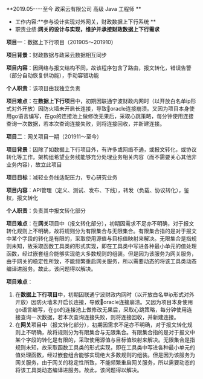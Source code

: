 **2019.05----至今 政采云有限公司 高级 Java 工程师 **

- 工作内容:**参与设计实现对外网关，财政数据上下行系统 **
- 职责业绩:**网关的设计与实现，维护并承接财政数据上下行需求** 

**项目一**：数据上下行项目（201905～201910）

**项目背景**：财政数据与政采云数据相互同步

**项目内容**：因网络与报文结构不同，故该程序包含了路由，报文转化，错误告警（部分自动恢复供功能），手动容错功能

**个人职责**：该项目由我独立负责

**项目难点**：在**数据上下行项目**中，初期因联通宁波财政内网时（以开放白名单ip形式对外开放）因防火墙未开启长连接，导致oracle连接崩溃。又因为项目本身使用go语言编写，在go的连接池上做修改无果后，采取心跳策略，每分钟使用连接查询一次数据，若本次查询连接失败，则将连接回收，并新建连接。

**项目二**：网关项目一期（201911～至今）

**项目背景**：因除了如数据上下行项目外，有许多或网络不通，或报文转化，或协议转化等工作。架构组希望业务线能够充分处理业务相关内容（而不需要关心其他非业务内容），故立此项目

**项目目标**：减轻业务线适配压力，专心研究业务

**项目内容**：API管理（定义、测试、发布、下线），转发（负载、协议转化），鉴权，报文转化

**个人职责**：负责其中报文转化部分

**项目难点**：在**网关**项目中（报文转化部分），初期因需求不足亦不明确，对于报文转化规则上不明确，故将规则分为有限集合与无限集合。有限集合指的是对于报文中某个字段的转化是有限的，采取使用源值与目标值映射来解决。无限集合是指规则未知，故采取函数工具类的形式实现，即在工具类中写进各种最小单元的值处理函数，经过嵌套组合能够实现绝大多数规则的组装。但是因为该服务为网关服务，由于网关的稳定性所致，不能频繁重启网关服务，所以需要动态的将该工具类动态编译进服务。故此，该问题得以解决。







**项目难点**：

1. 在**数据上下行项目**中，初期因联通宁波财政内网时（以开放白名单ip形式对外开放）因防火墙未开启长连接，导致oracle连接崩溃。又因为项目本身使用go语言编写，在go的连接池上做修改无果后，采取心跳策略，每分钟使用连接查询一次数据，若本次查询连接失败，则将连接回收，并新建连接。
2. 在**网关**项目中（报文转化部分），初期因需求不足亦不明确，对于报文转化规则上不明确，故将规则分为有限集合与无限集合。有限集合指的是对于报文中某个字段的转化是有限的，采取使用源值与目标值映射来解决。无限集合是指规则未知，故采取函数工具类的形式实现，即在工具类中写进各种最小单元的值处理函数，经过嵌套组合能够实现绝大多数规则的组装。但是因为该服务为网关服务，由于网关的稳定性所致，不能频繁重启网关服务，所以需要动态的将该工具类动态编译进服务。故此，该问题得以解决。